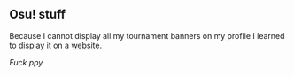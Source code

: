 ## Osu! stuff
Because I cannot display all my tournament banners on my profile I learned to display it on a [website](https://poyuto.github.io/). 

*Fuck ppy*


